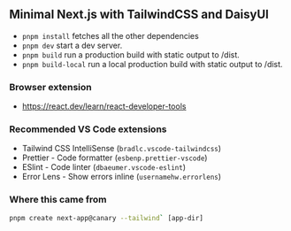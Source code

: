 ## Minimal Next.js with TailwindCSS and DaisyUI

- `pnpm install` fetches all the other dependencies
- `pnpm dev` start a dev server.
- `pnpm build` run a production build with static output to /dist.
- `pnpm build-local` run a local production build with static output to /dist.

### Browser extension
- https://react.dev/learn/react-developer-tools

### Recommended VS Code extensions
- Tailwind CSS IntelliSense (`bradlc.vscode-tailwindcss`)
- Prettier - Code formatter (`esbenp.prettier-vscode`)
- ESlint - Code linter (`dbaeumer.vscode-eslint`)
- Error Lens - Show errors inline (`usernamehw.errorlens`)

### Where this came from
```sh
pnpm create next-app@canary --tailwind` [app-dir]
```
